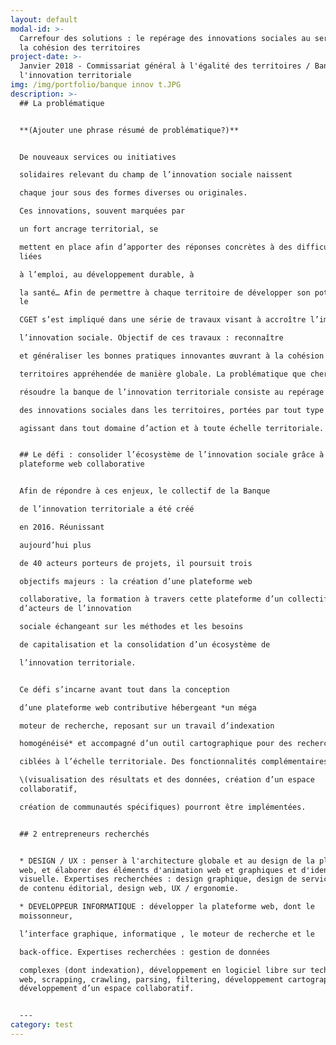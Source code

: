 ```yaml
---
layout: default
modal-id: >-
  Carrefour des solutions : le repérage des innovations sociales au service de
  la cohésion des territoires
project-date: >-
  Janvier 2018 - Commissariat général à l'égalité des territoires / Banque de
  l'innovation territoriale
img: /img/portfolio/banque innov t.JPG
description: >-
  ## La problématique


  **(Ajouter une phrase résumé de problématique?)**


  De nouveaux services ou initiatives

  solidaires relevant du champ de l’innovation sociale naissent

  chaque jour sous des formes diverses ou originales.

  Ces innovations, souvent marquées par

  un fort ancrage territorial, se

  mettent en place afin d’apporter des réponses concrètes à des difficultés
  liées

  à l’emploi, au développement durable, à

  la santé… Afin de permettre à chaque territoire de développer son potentiel,
  le

  CGET s’est impliqué dans une série de travaux visant à accroître l’impact de

  l’innovation sociale. Objectif de ces travaux : reconnaître

  et généraliser les bonnes pratiques innovantes œuvrant à la cohésion des

  territoires appréhendée de manière globale. La problématique que cherche à

  résoudre la banque de l’innovation territoriale consiste au repérage dynamique

  des innovations sociales dans les territoires, portées par tout type d’acteurs

  agissant dans tout domaine d’action et à toute échelle territoriale.


  ## Le défi : consolider l’écosystème de l’innovation sociale grâce à une
  plateforme web collaborative


  Afin de répondre à ces enjeux, le collectif de la Banque

  de l’innovation territoriale a été créé

  en 2016. Réunissant

  aujourd’hui plus

  de 40 acteurs porteurs de projets, il poursuit trois

  objectifs majeurs : la création d’une plateforme web

  collaborative, la formation à travers cette plateforme d’un collectif
  d’acteurs de l’innovation

  sociale échangeant sur les méthodes et les besoins

  de capitalisation et la consolidation d’un écosystème de

  l’innovation territoriale.


  Ce défi s’incarne avant tout dans la conception

  d’une plateforme web contributive hébergeant *un méga

  moteur de recherche, reposant sur un travail d’indexation

  homogénéisé* et accompagné d’un outil cartographique pour des recherches plus

  ciblées à l’échelle territoriale. Des fonctionnalités complémentaires

  \(visualisation des résultats et des données, création d’un espace
  collaboratif,

  création de communautés spécifiques) pourront être implémentées.


  ## 2 entrepreneurs recherchés


  * DESIGN / UX : penser à l'architecture globale et au design de la plateforme
  web, et élaborer des éléments d'animation web et graphiques et d'identité
  visuelle. Expertises recherchées : design graphique, design de service, design
  de contenu éditorial, design web, UX / ergonomie.

  * DEVELOPPEUR INFORMATIQUE : développer la plateforme web, dont le
  moissonneur,

  l’interface graphique, informatique , le moteur de recherche et le

  back-office. Expertises recherchées : gestion de données

  complexes (dont indexation), développement en logiciel libre sur technologies
  web, scrapping, crawling, parsing, filtering, développement cartographiques et
  développement d’un espace collaboratif. 


  ---
category: test
---
```





